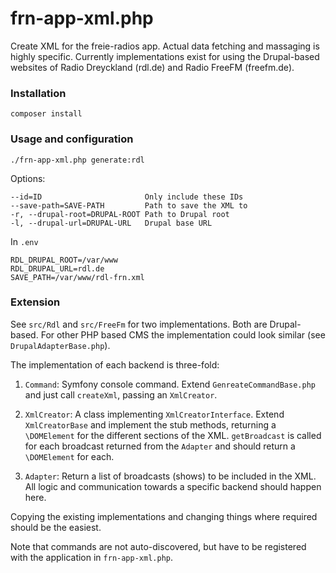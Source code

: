 # frn-app-xml.php

Create XML for the freie-radios app. Actual data fetching and massaging is highly specific. Currently implementations exist for using the Drupal-based websites of Radio Dreyckland (rdl.de) and Radio FreeFM (freefm.de).

### Installation

    composer install

### Usage and configuration

    ./frn-app-xml.php generate:rdl
    
Options:

    --id=ID                       Only include these IDs 
    --save-path=SAVE-PATH         Path to save the XML to
    -r, --drupal-root=DRUPAL-ROOT Path to Drupal root 
    -l, --drupal-url=DRUPAL-URL   Drupal base URL
   

In `.env`

    RDL_DRUPAL_ROOT=/var/www
    RDL_DRUPAL_URL=rdl.de
    SAVE_PATH=/var/www/rdl-frn.xml
    
### Extension

See `src/Rdl` and `src/FreeFm` for two implementations. Both are Drupal-based. For other PHP based CMS the implementation could look similar (see `DrupalAdapterBase.php`).

The implementation of each backend is three-fold:

1) `Command`: Symfony console command. Extend `GenreateCommandBase.php` and just call `createXml`, passing an `XmlCreator`.

2) `XmlCreator`: A class implementing `XmlCreatorInterface`. Extend `XmlCreatorBase` and implement the stub methods, returning a `\DOMElement` for the different sections of the XML. `getBroadcast` is called for each broadcast returned from the `Adapter` and should return a `\DOMElement` for each.

3) `Adapter`: Return a list of broadcasts (shows) to be included in the XML. All logic and communication towards a specific backend should happen here.

Copying the existing implementations and changing things where required should be the easiest.

Note that commands are not auto-discovered, but have to be registered with the application in `frn-app-xml.php`.